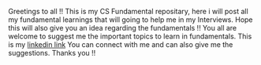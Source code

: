 Greetings to all !! 
This is my CS Fundamental repositary, here i will post all my fundamental learnings that will going to help me in my Interviews.
Hope this will also give you an idea regarding the fundamentals !!
You all are welcome to suggest me the important topics to learn in fundamentals.
This is my [linkedin link]( https://www.linkedin.com/in/zameer-fatima-24b0451b6/)
You can connect with me and can also give me the suggestions.
Thanks you !!
